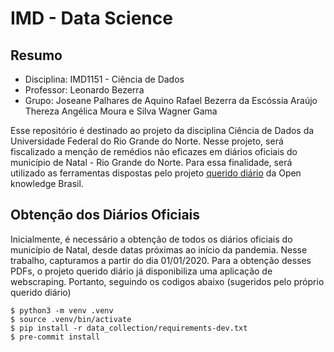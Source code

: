 # IMD - Data Science

## Resumo
- Disciplina: IMD1151 - Ciência de Dados
- Professor: Leonardo Bezerra
- Grupo: Joseane Palhares de Aquino
         Rafael Bezerra da Escóssia Araújo
         Thereza Angélica Moura e Silva
         Wagner Gama

Esse repositório é destinado ao projeto da disciplina Ciência de Dados da Universidade Federal do Rio Grande do Norte. Nesse projeto, será fiscalizado a menção de remédios não eficazes em diários oficiais do município de Natal - Rio Grande do Norte. Para essa finalidade, será utilizado as ferramentas dispostas pelo projeto [querido diário](https://github.com/okfn-brasil/querido-diario) da Open knowledge Brasil.

## Obtenção dos Diários Oficiais

Inicialmente, é necessário a obtenção de todos os diários oficiais do município de Natal, desde datas próximas ao início da pandemia. Nesse trabalho, capturamos a partir do dia 01/01/2020. Para a obtenção desses PDFs, o projeto querido diário já disponibiliza uma aplicação de webscraping. Portanto, seguindo os codigos abaixo (sugeridos pelo próprio querido diário)

```
$ python3 -m venv .venv
$ source .venv/bin/activate
$ pip install -r data_collection/requirements-dev.txt
$ pre-commit install
```
